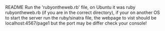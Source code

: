 README
Run the 'rubyontheweb.rb' file, on Ubuntu it was ruby rubyontheweb.rb (if you are in the correct directory), if your on another OS to start the server run the ruby/sinatra file, the webpage to vist should be localhost:4567/page1 but the port may be differ check your console!
